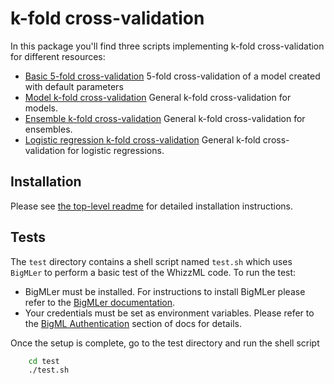 # k-fold cross-validation

In this package you'll find three scripts implementing k-fold
cross-validation for different resources:

- [Basic 5-fold cross-validation](./basic)
  5-fold cross-validation of a model created with default parameters
- [Model k-fold cross-validation](./model)  General k-fold
  cross-validation for models.
- [Ensemble k-fold cross-validation](./ensemble) General k-fold
  cross-validation for ensembles.
- [Logistic regression k-fold cross-validation](./logistic-regression)
  General k-fold
  cross-validation for logistic regressions.

## Installation

Please see [the top-level readme](../readme.md) for detailed installation
instructions.

## Tests

The `test` directory contains a shell script named `test.sh`
which uses `BigMLer` to perform a basic test of the WhizzML code. To run the
test:

- BigMLer must be installed. For instructions to install BigMLer please refer
to the [BigMLer documentation](http://bigmler.readthedocs.io/en/latest/#bigmler-installation).
- Your credentials must be set as environment variables. Please refer to
the [BigML Authentication](http://bigmler.readthedocs.io/en/latest/#bigml-authentication)
section of docs for details.

Once the setup is complete, go to the test directory and run the shell script

```bash
    cd test
    ./test.sh
```
